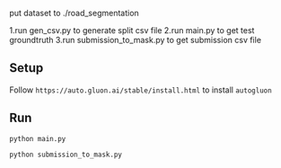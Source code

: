 put dataset to ./road_segmentation

1.run gen_csv.py to generate split csv file
2.run main.py to get test groundtruth
3.run submission_to_mask.py to get submission csv file


## Setup
Follow `https://auto.gluon.ai/stable/install.html` to install `autogluon`


## Run

```
python main.py

python submission_to_mask.py
```

